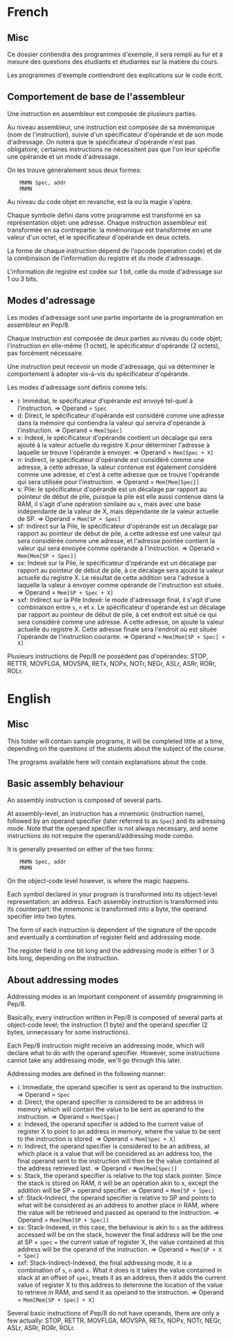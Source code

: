# French

## Misc

Ce dossier contiendra des programmes d'exemple, il sera rempli au fur et à mesure des questions des étudiants et étudiantes sur la matière du cours.

Les programmes d'exemple contiendront des explications sur le code écrit.

## Comportement de base de l'assembleur

Une instruction en assembleur est composée de plusieurs parties.

Au niveau assembleur, une instruction est composée de sa mnémonique (nom de l'instruction), suivie d'un spécificateur d'opérande et de son mode d'adressage.
On notera que le spécificateur d'opérande n'est pas obligatoire, certaines instructions ne nécessitent pas que l'on leur spécifie une opérande et un mode d'adressage.

On les trouve généralement sous deux formes:

~~~Pep8
	MNMN Spec, addr
	MNMN
~~~

Au niveau du code objet en revanche, est la ou la magie s'opère.

Chaque symbole défini dans votre programme est transformé en sa représentation objet: une adresse.
Chaque instruction assembleur est transformée en sa contrepartie: la mnémonique est transformée en une valeur d'un octet, et le spécificateur d'opérande en deux octets.

La forme de chaque instruction dépend de l'opcode (operation code) et de la combinaison de l'information du registre et du mode d'adressage.

L'information de registre est codée sur 1 bit, celle du mode d'adressage sur 1 ou 3 bits.

## Modes d'adressage

Les modes d'adressage sont une partie importante de la programmation en assembleur en Pep/8.

Chaque instruction est composée de deux parties au niveau du code objet; l'instruction en elle-même (1 octet), le spécificateur d'opérande (2 octets), pas forcément nécessaire.

Une instruction peut recevoir un mode d'adressage, qui va déterminer le comportement à adopter vis-à-vis du spécificateur d'opérande.

Les modes d'adressage sont définis comme tels:

* i: Immédiat, le spécificateur d'opérande est envoyé tel-quel à l'instruction. => Operand = `Spec`
* d: Direct, le spécificateur d'opérande est considéré comme une adresse dans la mémoire qui contiendra la valeur qui servira d'opérande à l'instruction. => Operand = `Mem[Spec]`
* x: Indexé, le spécificateur d'opérande contient un décalage qui sera ajouté à la valeur actuelle du registre X pour déterminer l'adresse à laquelle se trouve l'opérande à envoyer. => Operand = `Mem[Spec + X]`
* n: Indirect, le spécificateur d'opérande est considéré comme une adresse, à cette adresse, la valeur contenue est également considéré comme une adresse, et c'est à cette adresse que se trouve l'opérande qui sera utilisée pour l'instruction. => Operand = `Mem[Mem[Spec]]`
* s: Pile: le spécificateur d'opérande est un décalage par rapport au pointeur de début de pile, puisque la pile est elle aussi contenue dans la RAM, il s'agit d'une opération similaire au `x`, mais avec une base indépendante de la valeur de X, mais dépendante de la valeur actuelle de SP. => Operand = `Mem[SP + Spec]`
* sf: Indirect sur la Pile, le spécificateur d'opérande est un décalage par rapport au pointeur de début de pile, a cette adresse est une valeur qui sera considérée comme une adresse, et l'adresse pointée contient la valeur qui sera envoyée comme opérande à l'instruction. => Operand = `Mem[Mem[SP + Spec]]`
* sx: Indexé sur la Pile, le spécificateur d'opérande est un décalage par rapport au pointeur de début de pile, à ce décalage sera ajouté la valeur actuelle du registre X. Le résultat de cette addition sera l'adresse à laquelle la valeur à envoyer comme opérande de l'instruction est située. => Operand = `Mem[SP + Spec + X]`
* sxf: Indirect sur la Pile Indexé: le mode d'adressage final, il s'agit d'une combinaison entre `s`, `n` et `x`. Le spécificateur d'opérande est un décalage par rapport au pointeur de début de pile, à cet endroit est situé ce qui sera considéré comme une adresse. A cette adresse, on ajoute la valeur actuelle du registre X. Cette adresse finale sera l'endroit où est située l'opérande de l'instruction courante. => Operand = `Mem[Mem[SP + Spec] + X]`

Plusieurs instructions de Pep/8 ne possèdent pas d'opérandes: STOP, RETTR, MOVFLGA, MOVSPA, RETx, NOPx, NOTr, NEGr, ASLr, ASRr, RORr, ROLr.

# English

## Misc

This folder will contain sample programs, it will be completed little at a time, depending on the questions of the students about the subject of the course.

The programs available here will contain explanations about the code.

## Basic assembly behaviour

An assembly instruction is composed of several parts.

At assembly-level, an instruction has a mnemonic (instruction name), followed by an operand specifier (later referred to as `Spec`) and its adressing mode.
Note that the operand specifier is not always necessary, and some instructions do not require the operand/addressing mode combo.

It is generally presented on either of the two forms:

~~~Pep8
	MNMN Spec, addr
	MNMN
~~~

On the object-code level however, is where the magic happens.

Each symbol declared in your program is transformed into its object-level representation: an address.
Each assembly instruction is transformed into its counterpart: the mnemonic is transformed into a byte, the operand specifier into two bytes.

The form of each instruction is dependent of the signature of the opcode and eventually a combination of register field and addressing mode.

The register field is one bit long and the addressing mode is either 1 or 3 bits long, depending on the instruction.

## About addressing modes

Addressing modes is an important component of assembly programming in Pep/8.

Basically, every instruction written in Pep/8 is composed of several parts at object-code level; the instruction (1 byte) and the operand specifier (2 bytes, unnecessary for some instructions).

Each Pep/8 instruction might receive an addressing mode, which will declare what to do with the operand specifier. However, some instructions cannot take any addressing mode, we'll go through this later.

Addressing modes are defined in the following manner:

* i: Immediate, the operand specifier is sent as operand to the instruction. => Operand = `Spec`
* d: Direct, the operand specifier is considered to be an address in memory which will contain the value to be sent as operand to the instruction. => Operand = `Mem[Spec]`
* x: Indexed, the operand specifier is added to the current value of register X to point to an address in memory, where the value to be sent to the instruction is stored. => Operand = `Mem[Spec + X]`
* n: Indirect, the operand specifier is considered to be an address, at which place is a value that will be considered as an address too, the final operand sent to the instruction will then be the value contained at the address retrieved last. => Operand = `Mem[Mem[Spec]]`
* s: Stack, the operand specifier is relative to the top stack pointer. Since the stack is stored on RAM, it will be an operation akin to x, except the addition will be SP + operand specifier. => Operand = `Mem[SP + Spec]`
* sf: Stack-Indirect, the operand specifier is relative to SP and points to what will be considered as an address to another place in RAM, where the value will be retrieved and passed as operand to the instruction. => Operand = `Mem[Mem[SP + Spec]]`
* sx: Stack-Indexed, in this case, the behaviour is akin to `s` as the address accessed will be on the stack, however the final address will be the one at SP + `spec` + the current value of register X, the value contained at this address will be the operand of the instruction. => Operand = `Mem[SP + X + Spec]`
* sxf: Stack-Indirect-Indexed, the final addressing mode, it is a combination of `s`, `n` and `x`. What it does is it takes the value contained in stack at an offset of `spec`, treats it as an address, then it adds the current value of register X to this address to determine the location of the value to retrieve in RAM, and send it as operand to the instruction. => Operand = `Mem[Mem[SP + Spec] + X]`

Several basic instructions of Pep/8 do not have operands, there are only a few actually: STOP, RETTR, MOVFLGA, MOVSPA, RETx, NOPx, NOTr, NEGr, ASLr, ASRr, RORr, ROLr.
